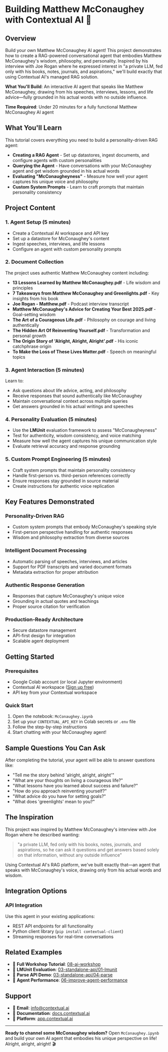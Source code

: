 # Building Matthew McConaughey with Contextual AI 🚀

## Overview

Build your own Matthew McConaughey AI agent! This project demonstrates how to create a RAG-powered conversational agent that embodies Matthew McConaughey's wisdom, philosophy, and personality. Inspired by his interview with Joe Rogan where he expressed interest in "a private LLM, fed only with his books, notes, journals, and aspirations," we'll build exactly that using Contextual AI's managed RAG solution.

**What You'll Build**: An interactive AI agent that speaks like Matthew McConaughey, drawing from his speeches, interviews, lessons, and life advice—fully grounded in his actual words with no outside influence.

**Time Required**: Under 20 minutes for a fully functional Matthew McConaughey AI agent

## What You'll Learn

This tutorial covers everything you need to build a personality-driven RAG agent:

- **Creating a RAG Agent** - Set up datastores, ingest documents, and configure agents with custom personalities
- **Querying the Agent** - Have conversations with your McConaughey agent and get wisdom grounded in his actual words
- **Evaluating "McConaugheyness"** - Measure how well your agent captures his unique voice and philosophy
- **Custom System Prompts** - Learn to craft prompts that maintain personality consistency

## Project Content

### 1. Agent Setup (5 minutes)
- Create a Contextual AI workspace and API key
- Set up a datastore for McConaughey's content
- Ingest speeches, interviews, and life lessons
- Configure an agent with custom personality prompts

### 2. Document Collection
The project uses authentic Matthew McConaughey content including:
- **13 Lessons Learned by Matthew McConaughey.pdf** - Life wisdom and principles
- **7 Takeaways from Matthew McConaughey and Greenlights.pdf** - Key insights from his book
- **Joe Rogan - Matthew.pdf** - Podcast interview transcript
- **Matthew McConaughey's Advice for Creating Your Best 2025.pdf** - Goal-setting wisdom
- **The Art of a Courageous Life.pdf** - Philosophy on courage and living authentically
- **The Hidden Art Of Reinventing Yourself.pdf** - Transformation and personal growth
- **The Origin Story of 'Alright, Alright, Alright'.pdf** - His iconic catchphrase origin
- **To Make the Loss of These Lives Matter.pdf** - Speech on meaningful topics

### 3. Agent Interaction (5 minutes)
Learn to:
- Ask questions about life advice, acting, and philosophy
- Receive responses that sound authentically like McConaughey
- Maintain conversational context across multiple queries
- Get answers grounded in his actual writings and speeches

### 4. Personality Evaluation (5 minutes)
- Use the **LMUnit** evaluation framework to assess "McConaugheyness"
- Test for authenticity, wisdom consistency, and voice matching
- Measure how well the agent captures his unique communication style
- Evaluate retrieval accuracy and response grounding

### 5. Custom Prompt Engineering (5 minutes)
- Craft system prompts that maintain personality consistency
- Handle first-person vs. third-person references correctly
- Ensure responses stay grounded in source material
- Create instructions for authentic voice replication

## Key Features Demonstrated

### Personality-Driven RAG
- Custom system prompts that embody McConaughey's speaking style
- First-person perspective handling for authentic responses
- Wisdom and philosophy extraction from diverse sources

### Intelligent Document Processing
- Automatic parsing of speeches, interviews, and articles
- Support for PDF transcripts and varied document formats
- Metadata extraction for proper attribution

### Authentic Response Generation
- Responses that capture McConaughey's unique voice
- Grounding in actual quotes and teachings
- Proper source citation for verification

### Production-Ready Architecture
- Secure datastore management
- API-first design for integration
- Scalable agent deployment

## Getting Started

### Prerequisites
- Google Colab account (or local Jupyter environment)
- Contextual AI workspace ([Sign up free](https://app.contextual.ai/))
- API key from your Contextual workspace

### Quick Start
1. Open the notebook: `McConaughey.ipynb`
2. Set up your `CONTEXTUAL_API_KEY` in Colab secrets or `.env` file
3. Follow the step-by-step instructions
4. Start chatting with your McConaughey agent!

## Sample Questions You Can Ask

After completing the tutorial, your agent will be able to answer questions like:

- "Tell me the story behind 'alright, alright, alright'"
- "What are your thoughts on living a courageous life?"
- "What lessons have you learned about success and failure?"
- "How do you approach reinventing yourself?"
- "What advice do you have for setting goals?"
- "What does 'greenlights' mean to you?"

## The Inspiration

This project was inspired by Matthew McConaughey's interview with Joe Rogan where he described wanting:

> "a private LLM, fed only with his books, notes, journals, and aspirations, so he can ask it questions and get answers based solely on that information, without any outside influence"

Using Contextual AI's RAG platform, we've built exactly that—an agent that speaks with McConaughey's voice, drawing only from his actual words and wisdom.

## Integration Options

### API Integration
Use this agent in your existing applications:
- REST API endpoints for all functionality
- Python client library (`pip install contextual-client`)
- Streaming responses for real-time conversations

## Related Examples

- 🔗 **Full Workshop Tutorial**: [08-ai-workshop](../08-ai-workshop/)
- 🔗 **LMUnit Evaluation**: [03-standalone-api/01-lmunit](../03-standalone-api/01-lmunit/)
- 🔗 **Parse API Demo**: [03-standalone-api/04-parse](../03-standalone-api/04-parse/)
- 🔗 **Agent Performance**: [06-improve-agent-performance](../06-improve-agent-performance/)

## Support

- 📧 **Email**: info@contextual.ai
- 📖 **Documentation**: [docs.contextual.ai](https://docs.contextual.ai/)
- 🏢 **Platform**: [app.contextual.ai](https://app.contextual.ai/)

---

**Ready to channel some McConaughey wisdom?** Open `McConaughey.ipynb` and build your own AI agent that embodies his unique perspective on life! Alright, alright, alright! 🎬
